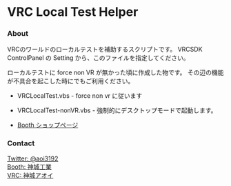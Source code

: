 # VRC Local Test Helper
### About
VRCのワールドのローカルテストを補助するスクリプトです。
VRCSDK ControlPanel の Setting から、このファイルを指定してください。

ローカルテストに force non VR が無かった頃に作成した物です。
その辺の機能が不具合を起こした時にでもご利用ください。

* VRCLocalTest.vbs - force non vr に従います
* VRCLocalTest-nonVR.vbs - 強制的にデスクトップモードで起動します。

* [Booth ショップページ](https://kamishirolab.booth.pm/items/1954145)
### Contact
[Twitter: @aoi3192](https://twitter.com/aoi3192)  
[Booth: 神城工業](https://kamishirolab.booth.pm/)  
[VRC: 神城アオイ](https://www.vrchat.com/home/user/usr_19514816-2cf8-43cc-a046-9e2d87d15af7)
